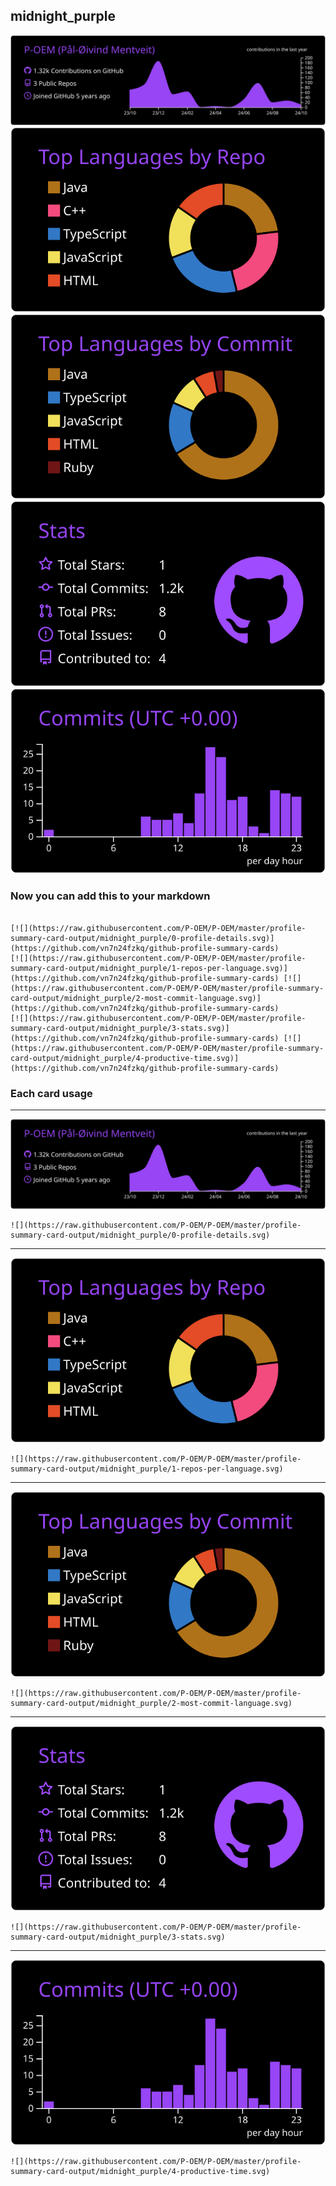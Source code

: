 ## midnight_purple

[![](./0-profile-details.svg)](https://github.com/vn7n24fzkq/github-profile-summary-cards)
[![](./1-repos-per-language.svg)](https://github.com/vn7n24fzkq/github-profile-summary-cards) [![](./2-most-commit-language.svg)](https://github.com/vn7n24fzkq/github-profile-summary-cards)
[![](./3-stats.svg)](https://github.com/vn7n24fzkq/github-profile-summary-cards) [![](./4-productive-time.svg)](https://github.com/vn7n24fzkq/github-profile-summary-cards)
### Now you can add this to your markdown
```

[![](https://raw.githubusercontent.com/P-OEM/P-OEM/master/profile-summary-card-output/midnight_purple/0-profile-details.svg)](https://github.com/vn7n24fzkq/github-profile-summary-cards)
[![](https://raw.githubusercontent.com/P-OEM/P-OEM/master/profile-summary-card-output/midnight_purple/1-repos-per-language.svg)](https://github.com/vn7n24fzkq/github-profile-summary-cards) [![](https://raw.githubusercontent.com/P-OEM/P-OEM/master/profile-summary-card-output/midnight_purple/2-most-commit-language.svg)](https://github.com/vn7n24fzkq/github-profile-summary-cards)
[![](https://raw.githubusercontent.com/P-OEM/P-OEM/master/profile-summary-card-output/midnight_purple/3-stats.svg)](https://github.com/vn7n24fzkq/github-profile-summary-cards) [![](https://raw.githubusercontent.com/P-OEM/P-OEM/master/profile-summary-card-output/midnight_purple/4-productive-time.svg)](https://github.com/vn7n24fzkq/github-profile-summary-cards)

```

### Each card usage
---

![](./0-profile-details.svg)

```
![](https://raw.githubusercontent.com/P-OEM/P-OEM/master/profile-summary-card-output/midnight_purple/0-profile-details.svg)
```

    

---

![](./1-repos-per-language.svg)

```
![](https://raw.githubusercontent.com/P-OEM/P-OEM/master/profile-summary-card-output/midnight_purple/1-repos-per-language.svg)
```

    

---

![](./2-most-commit-language.svg)

```
![](https://raw.githubusercontent.com/P-OEM/P-OEM/master/profile-summary-card-output/midnight_purple/2-most-commit-language.svg)
```

    

---

![](./3-stats.svg)

```
![](https://raw.githubusercontent.com/P-OEM/P-OEM/master/profile-summary-card-output/midnight_purple/3-stats.svg)
```

    

---

![](./4-productive-time.svg)

```
![](https://raw.githubusercontent.com/P-OEM/P-OEM/master/profile-summary-card-output/midnight_purple/4-productive-time.svg)
```

    

